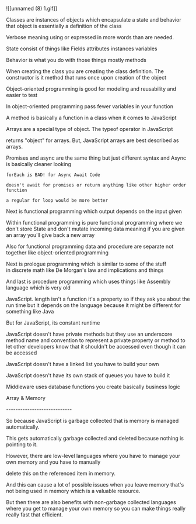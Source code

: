 ![[unnamed (8) 1.gif]]

Classes are instances of objects which encapsulate a state and behavior that object is essentially a definition of the class 

Verbose meaning using or expressed in more words than are needed. 

State consist of things like Fields attributes instances variables 

Behavior is what you do with those things mostly methods 

When creating the class you are creating the class definition. The constructor is it method that runs once upon creation of the object  

Object-oriented programming is good for modeling and reusability and easier to test  

In object-oriented programming pass fewer variables in your function 

A method is basically a function in a class when it comes to JavaScript 

Arrays are a special type of object. The typeof operator in JavaScript  

returns "object" for arrays. But, JavaScript arrays are best described as arrays. 

Promises and async are the same thing but just different syntax and Async is basically cleaner looking 

	forEach is BAD! for Async Await Code  
	
	doesn't await for promises or return anything like other higher order function 
	
	a regular for loop would be more better 

Next is functional programming which output depends on the input given  

Within functional programming is pure functional programming where we don't store State and don't mutate incoming data meaning if you are given an array you'll give back a new array 

Also for functional programming data and procedure are separate not together like object-oriented programming 

Next is prologue programming which is similar to some of the stuff in discrete math like De Morgan's law and implications and things 

And last is procedure programming which uses things like Assembly language which is very old  

JavaScript. length isn't a function it's a property so if they ask you about the run time but it depends on the language because it might be different for something like Java 

But for JavaScript, its constant runtime 

JavaScript doesn't have private methods but they use an underscore method name and convention to represent a private property or method to let other developers know that it shouldn't be accessed even though it can be accessed 

JavaScript doesn't have a linked list you have to build your own 

JavaScript doesn't have its own stack of queues you have to build it 

Middleware uses database functions you create basically business logic 

Array & Memory 

---------------------------- 

So because JavaScript is garbage collected that is memory is managed automatically. 

This gets automatically garbage collected and deleted because nothing is pointing to it. 

However, there are low-level languages where you have to manage your own memory and you have to manually 

delete this on the referenced item in memory. 

And this can cause a lot of possible issues when you leave memory that's not being used in memory which is a valuable resource. 

But then there are also benefits with non-garbage collected languages where you get to manage your own memory so you can make things really really fast that efficient.
